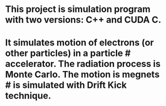 # This project is simulation program with two versions: C++ and CUDA C.
#
# It simulates motion of electrons (or other particles) in a particle # accelerator. The radiation process is Monte Carlo. The motion is megnets # is simulated with Drift Kick technique.
